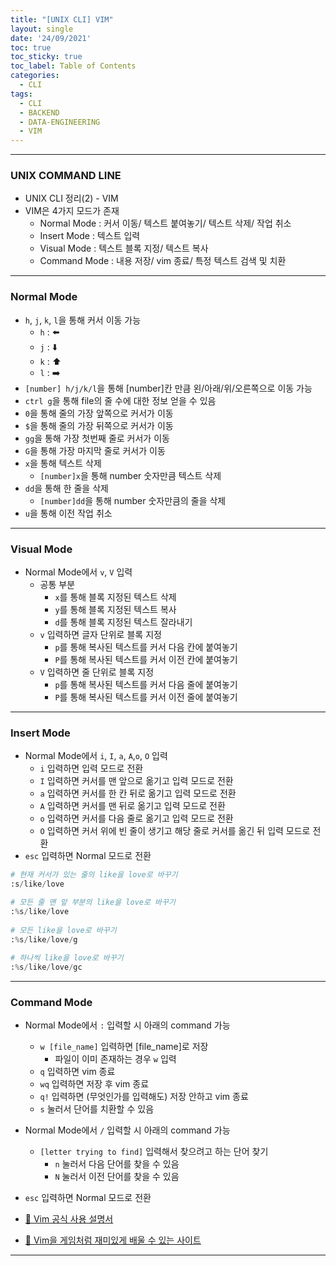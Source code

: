 ```yaml
---
title: "[UNIX CLI] VIM"
layout: single
date: '24/09/2021'
toc: true
toc_sticky: true
toc_label: Table of Contents
categories:
  - CLI
tags:
  - CLI
  - BACKEND
  - DATA-ENGINEERING
  - VIM
---
```


---
### UNIX COMMAND LINE
* UNIX CLI 정리(2) - VIM
* VIM은 4가지 모드가 존재
    * Normal Mode : 커서 이동/ 텍스트 붙여놓기/ 텍스트 삭제/ 작업 취소
    * Insert Mode : 텍스트 입력
    * Visual Mode : 텍스트 블록 지정/ 텍스트 복사
    * Command Mode : 내용 저장/ vim 종료/ 특정 텍스트 검색 및 치환

---

### Normal Mode
* ```h```, ```j```, ```k```, ```l```을 통해 커서 이동 가능
    * ```h``` : ⬅️ 
    * ```j``` : ⬇️
    * ```k``` : ⬆️
    * ```l``` : ➡️
* ```[number] h/j/k/l```을 통해 [number]칸 만큼 왼/아래/위/오른쪽으로 이동 가능
* ```ctrl g```을 통해 file의 줄 수에 대한 정보 얻을 수 있음
* ```0```을 통해 줄의 가장 앞쪽으로 커서가 이동
* ```$```을 통해 줄의 가장 뒤쪽으로 커서가 이동
* ```gg```을 통해 가장 첫번째 줄로 커서가 이동
* ```G```을 통해 가장 마지막 줄로 커서가 이동
* ```x```을 통해 텍스트 삭제
    * ```[number]x```을 통해 number 숫자만큼 텍스트 삭제
* ```dd```을 통해 한 줄을 삭제
    * ```[number]dd```을 통해 number 숫자만큼의 줄을 삭제
* ```u```을 통해 이전 작업 취소

---

### Visual Mode
* Normal Mode에서 ```v```, ```V``` 입력
    * 공통 부분
        * ```x```를 통해 블록 지정된 텍스트 삭제
        * ```y```를 통해 블록 지정된 텍스트 복사
        * ```d```를 통해 블록 지정된 텍스트 잘라내기
    * ```v``` 입력하면 글자 단위로 블록 지정
        * ```p```를 통해 복사된 텍스트를 커서 다음 칸에 붙여놓기
        * ```P```를 통해 복사된 텍스트를 커서 이전 칸에 붙여놓기
    * ```V``` 입력하면 줄 단위로 블록 지정
        * ```p```를 통해 복사된 텍스트를 커서 다음 줄에 붙여놓기
        * ```P```를 통해 복사된 텍스트를 커서 이전 줄에 붙여놓기    

---

### Insert Mode
* Normal Mode에서 ```i```, ```I```, ```a```, ```A```,```o```, ```O``` 입력
    * ```i``` 입력하면 입력 모드로 전환
    * ```I``` 입력하면 커서를 맨 앞으로 옮기고 입력 모드로 전환
    * ```a``` 입력하면 커서를 한 칸 뒤로 옮기고 입력 모드로 전환
    * ```A``` 입력하면 커서를 맨 뒤로 옮기고 입력 모드로 전환
    * ```o``` 입력하면 커서를 다음 줄로 옮기고 입력 모드로 전환
    * ```O``` 입력하면 커서 위에 빈 줄이 생기고 해당 줄로 커서를 옮긴 뒤 입력 모드로 전환
* ```esc``` 입력하면 Normal 모드로 전환

```python
# 현재 커서가 있는 줄의 like을 love로 바꾸기
:s/like/love

# 모든 줄 맨 앞 부분의 like을 love로 바꾸기
:%s/like/love
    
# 모든 like을 love로 바꾸기
:%s/like/love/g
    
# 하나씩 like을 love로 바꾸기
:%s/like/love/gc
```
---

### Command Mode
* Normal Mode에서 ```:``` 입력할 시 아래의 command 가능
    * ```w [file_name]``` 입력하면 [file_name]로 저장
        * 파일이 이미 존재하는 경우 ```w``` 입력
    * ```q``` 입력하면 vim 종료
    * ```wq``` 입력하면 저장 후 vim 종료
    * ```q!``` 입력하면 (무엇인가를 입력해도) 저장 안하고 vim 종료
    * ```s``` 눌러서 단어를 치환할 수 있음
* Normal Mode에서 ```/``` 입력할 시 아래의 command 가능
    * ```[letter trying to find]``` 입력해서 찾으려고 하는 단어 찾기
        * ```n``` 눌러서 다음 단어를 찾을 수 있음
        * ```N``` 눌러서 이전 단어를 찾을 수 있음
* ```esc``` 입력하면 Normal 모드로 전환

* [🔗 Vim 공식 사용 설명서](https://vimhelp.org/#help.txt)
* [🔗 Vim을 게임처럼 재미있게 배울 수 있는 사이트](https://vim-adventures.com/)

---